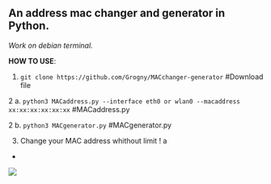
**An address mac changer and generator in Python.**
-
*Work on debian terminal.*

**HOW TO USE**:

1. ``git clone https://github.com/Grogny/MACchanger-generator`` #Download file 

2 a. ``python3 MACaddress.py --interface eth0 or wlan0 --macaddress xx:xx:xx:xx:xx:xx`` #MACaddress.py

2 b. ``python3 MACgenerator.py`` #MACgenerator.py

3. Change your MAC address whithout limit !
a
-



<img src="https://media.fs.com/images/community/upload/kindEditor/202104/12/l-adresse-mac-1618209718-GYzYSMPm46.jpg">
